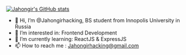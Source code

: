 [![Jahongir's GitHub stats](https://github-readme-stats.vercel.app/api?username=Jahongirhackinga&show_icons=true&theme=radical)](https://github.com/Jahongirhacking/github-readme-stats)

- 👋 Hi, I’m @Jahongirhacking, BS student from Innopolis University in Russia
- 👀 I’m interested in: Frontend Development
- 🌱 I’m currently learning: ReactJS & ExpressJS
- 📫 How to reach me : Jahongirhacking@gmail.com

<!---
Jahongirhacking/Jahongirhacking is a ✨ special ✨ repository because its `README.md` (this file) appears on your GitHub profile.
You can click the Preview link to take a look at your changes.
--->
